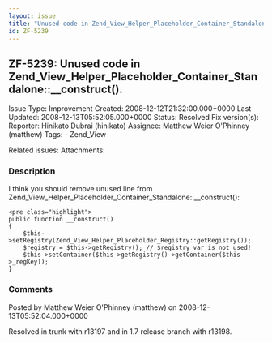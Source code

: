 ```yaml
---
layout: issue
title: "Unused code in Zend_View_Helper_Placeholder_Container_Standalone::__construct()."
id: ZF-5239
---
```


ZF-5239: Unused code in Zend\_View\_Helper\_Placeholder\_Container\_Standalone::\_\_construct().
------------------------------------------------------------------------------------------------

 Issue Type: Improvement Created: 2008-12-12T21:32:00.000+0000 Last Updated: 2008-12-13T05:52:05.000+0000 Status: Resolved Fix version(s): 
 Reporter:  Hinikato Dubrai (hinikato)  Assignee:  Matthew Weier O'Phinney (matthew)  Tags: - Zend\_View
 
 Related issues: 
 Attachments: 
### Description

I think you should remove unused line from Zend\_View\_Helper\_Placeholder\_Container\_Standalone::\_\_construct():

 
    <pre class="highlight">
    public function __construct()
    {
        $this->setRegistry(Zend_View_Helper_Placeholder_Registry::getRegistry());
        $registry = $this->getRegistry(); // $registry var is not used!
        $this->setContainer($this->getRegistry()->getContainer($this->_regKey));
    }


 

 

### Comments

Posted by Matthew Weier O'Phinney (matthew) on 2008-12-13T05:52:04.000+0000

Resolved in trunk with r13197 and in 1.7 release branch with r13198.

 

 
